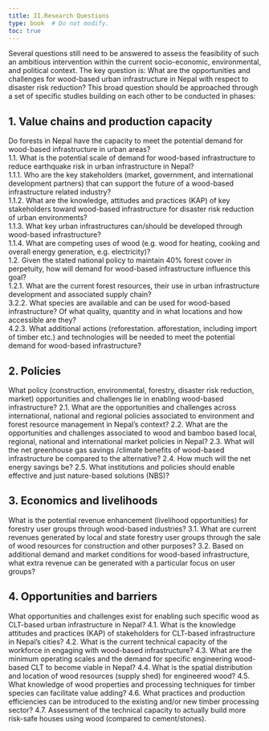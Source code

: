 ```yaml
---
title: II.Research Questions
type: book  # Do not modify.
toc: true
---
```

Several questions still need to be answered to assess the feasibility of such an ambitious intervention within the current socio-economic, environmental, and political context. The key question is: What are the opportunities and challenges for wood-based urban infrastructure in Nepal with respect to disaster risk reduction? This broad question should be approached through a set of specific studies building on each other to be conducted in phases: 

## 1.	Value chains and production capacity
   Do forests in Nepal have the capacity to meet the potential demand for wood-based infrastructure in urban areas? \
    1.1.	What is the potential scale of demand for wood-based infrastructure to reduce earthquake risk in urban infrastructure in Nepal?\
      1.1.1.	Who are the key stakeholders (market, government, and international development partners) that can support the future of a wood-based infrastructure related industry?\
      1.1.2.	What are the knowledge, attitudes and practices (KAP) of key stakeholders toward wood-based infrastructure for disaster risk reduction of urban environments?\
      1.1.3.	What key urban infrastructures can/should be developed through wood-based infrastructure?\
      1.1.4.	What are competing uses of wood (e.g. wood for heating, cooking and overall energy generation, e.g. electricity)?\
    1.2.	Given the stated national policy to maintain 40% forest cover in perpetuity, how will demand for wood-based infrastructure influence this goal?\
      1.2.1.	What are the current forest resources, their use in urban infrastructure development and associated supply chain?\
      3.2.2.	What species are available and can be used for wood-based infrastructure? Of what quality, quantity and in what locations and how accessible are they?\
      4.2.3.	What additional actions (reforestation. afforestation, including import of timber etc.) and technologies will be needed to meet the potential demand for wood-based infrastructure?

## 2.	Policies
   What policy (construction, environmental, forestry, disaster risk reduction, market) opportunities and challenges lie in enabling wood-based infrastructure?
  2.1.	 What are the opportunities and challenges across international, national and regional policies associated to environment and forest resource management in Nepal’s context? 
  2.2.	What are the opportunities and challenges associated to wood and bamboo based local, regional, national and international market policies in Nepal?
  2.3.	What will the net greenhouse gas savings /climate benefits of wood-based infrastructure be compared to the alternative?
  2.4.	How much will the net energy savings be?
  2.5.	What institutions and policies should enable effective and just nature-based solutions (NBS)?

## 3.	Economics and livelihoods
   What is the potential revenue enhancement (livelihood opportunities) for forestry user groups through wood-based industries?
  3.1.	What are current revenues generated by local and state forestry user groups through the sale of wood resources for construction and other purposes?
  3.2.	Based on additional demand and market conditions for wood-based infrastructure, what extra revenue can be generated with a particular focus on user groups?

## 4.	Opportunities and barriers
   What opportunities and challenges exist for enabling such specific wood as CLT-based urban infrastructure in Nepal?
  4.1.	What is the knowledge attitudes and practices (KAP) of stakeholders for CLT-based infrastructure in Nepal’s cities?
  4.2.	What is the current technical capacity of the workforce in engaging with wood-based infrastructure?
  4.3.	What are the minimum operating scales and the demand for specific engineering wood-based CLT to become viable in Nepal?
  4.4.	What is the spatial distribution and location of wood resources (supply shed) for engineered wood?
  4.5.	What knowledge of wood properties and processing techniques for timber species can facilitate value adding?
  4.6.	What practices and production efficiencies can be introduced to the existing and/or new timber processing sector?
  4.7.	Assessment of the technical capacity to actually build more risk-safe houses using wood (compared to cement/stones).
